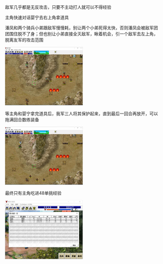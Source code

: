 敌军几乎都是无反攻击，只要不主动打人就可以不得经验

主角快速对话婴宁去右上角拿道具

潘凤和两个骑兵小弟跟敌军慢慢耗，别让两个小弟死得太快，否则潘凤会被敌军团团围住脱不了身；但也别让小弟直接全灭敌军，瞅着机会，引一个敌军去左上角，脱离友军的攻击范围

<img src="https://raw.githubusercontent.com/Avanti1980/myth-of-three-kingdoms/master/img/00/01.jpg" style="zoom:25%;" />

等主角和婴宁拿完道具后，我军三人将其保护起来，直到最后一回合再放开，可以拖满回合数练装备

<img src="https://raw.githubusercontent.com/Avanti1980/myth-of-three-kingdoms/master/img/00/02.jpg" style="zoom:25%;" />

最终只有主角吃进48单挑经验

<img src="https://raw.githubusercontent.com/Avanti1980/myth-of-three-kingdoms/master/img/00/03.jpg" style="zoom:25%;" />